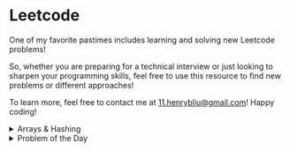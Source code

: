 # Leetcode

One of my favorite pastimes includes learning and solving new Leetcode problems!

So, whether you are preparing for a technical interview or just looking to sharpen your programming skills, feel free to use this resource to find new problems or different approaches!

To learn more, feel free to contact me at 11.henrybliu@gmail.com! Happy coding!

<details>
<summary>Arrays & Hashing</summary>


| # | Difficulty | Problem | My Solution |
| :--- | :---: | :----: | ---: |
| 217 | Easy | [Contains Duplicate](https://leetcode.com/problems/contains-duplicate/) | [python3](solutions/217.py) |
|  242 | Easy | [Valid Anagram](https://leetcode.com/problems/valid-anagram/) | [python3](solutions/242.py) |
|  1 | Easy | [Two Sum](https://leetcode.com/problems/two-sum/) | [python3](solutions/1.py) |

<!-- |  1 | Easy | [Two Sum](https://leetcode.com/problems/two-sum/) | [python3](solutions/1.py) | -->



</details>


<details>
<summary> Problem of the Day </summary>




